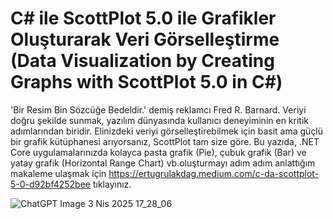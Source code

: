 # C# ile ScottPlot 5.0 ile Grafikler Oluşturarak Veri Görselleştirme (Data Visualization by Creating Graphs with ScottPlot 5.0 in C#)

'Bir Resim Bin Sözcüğe Bedeldir.' demiş reklamcı Fred R. Barnard. Veriyi doğru şekilde sunmak, yazılım dünyasında kullanıcı deneyiminin en kritik adımlarından biridir. Elinizdeki veriyi görselleştirebilmek için basit ama güçlü bir grafik kütüphanesi arıyorsanız, ScottPlot tam size göre. Bu yazıda, .NET Core uygulamalarınızda kolayca pasta grafik (Pie), çubuk grafik (Bar) ve yatay grafik (Horizontal Range Chart) vb.oluşturmayı adım adım anlattığım makaleme ulaşmak için https://ertugrulakdag.medium.com/c-da-scottplot-5-0-d92bf4252bee tıklayınız.


![ChatGPT Image 3 Nis 2025 17_28_06](https://github.com/user-attachments/assets/de004063-8fd7-4102-bd45-f7778cd51202)
